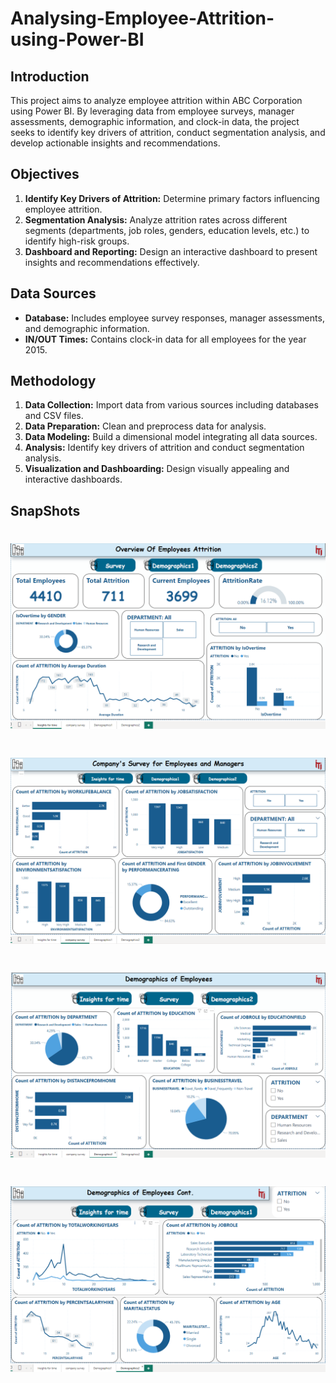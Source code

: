# Analysing-Employee-Attrition-using-Power-BI

## Introduction
This project aims to analyze employee attrition within ABC Corporation using Power BI. By leveraging data from employee surveys, manager assessments, demographic information, and clock-in data, the project seeks to identify key drivers of attrition, conduct segmentation analysis, and develop actionable insights and recommendations.

## Objectives
1. **Identify Key Drivers of Attrition:** Determine primary factors influencing employee attrition.
2. **Segmentation Analysis:** Analyze attrition rates across different segments (departments, job roles, genders, education levels, etc.) to identify high-risk groups.
3. **Dashboard and Reporting:** Design an interactive dashboard to present insights and recommendations effectively.

## Data Sources
- **Database:** Includes employee survey responses, manager assessments, and demographic information.
- **IN/OUT Times:** Contains clock-in data for all employees for the year 2015.

## Methodology
1. **Data Collection:** Import data from various sources including databases and CSV files.
2. **Data Preparation:** Clean and preprocess data for analysis.
3. **Data Modeling:** Build a dimensional model integrating all data sources.
4. **Analysis:** Identify key drivers of attrition and conduct segmentation analysis.
5. **Visualization and Dashboarding:** Design visually appealing and interactive dashboards.

## SnapShots
# ![image](snapShots/Insights-for-time.png)
# ![image](snapShots/company-survey.png)
# ![image](snapShots/dempgraphics.png)
# ![image](snapShots/demographics2.png)
